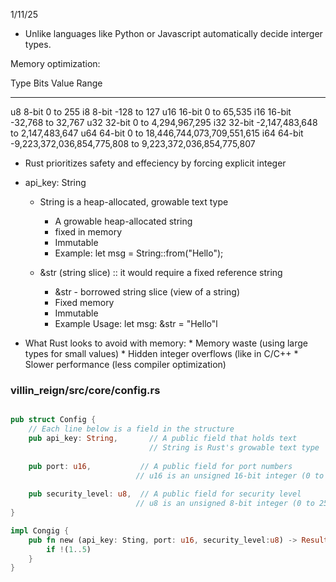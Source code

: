 1/11/25

- Unlike languages like Python or Javascript automatically decide interger types. 

Memory optimization:

Type	Bits	Value Range
----    ----    -----------
u8	8-bit	0 to 255
i8	8-bit	-128 to 127
u16	16-bit	0 to 65,535
i16	16-bit	-32,768 to 32,767
u32	32-bit	0 to 4,294,967,295
i32	32-bit	-2,147,483,648 to 2,147,483,647
u64	64-bit	0 to 18,446,744,073,709,551,615
i64	64-bit	-9,223,372,036,854,775,808 to 9,223,372,036,854,775,807

- Rust prioritizes safety and effeciency by forcing explicit integer

- api_key: String
    
    - String is a heap-allocated, growable text type
        * A growable heap-allocated string 
        * fixed in memory
        * Immutable
        * Example: let msg = String::from("Hello");



    - &str (string slice) :: it would require a fixed reference string
        * &str - borrowed string slice (view of a string)
        * Fixed memory
        * Immutable 
        * Example Usage: let msg: &str = "Hello"l

 -  What Rust looks to avoid with memory:
        * Memory waste (using large types for small values)
        * Hidden integer overflows (like in C/C++
        * Slower performance (less compiler optimization)

###  villin_reign/src/core/config.rs

```rust

pub struct Config {
    // Each line below is a field in the structure
    pub api_key: String,       // A public field that holds text
                               // String is Rust's growable text type
    
    pub port: u16,           // A public field for port numbers
                            // u16 is an unsigned 16-bit integer (0 to 65,535)
    
    pub security_level: u8,  // A public field for security level
                            // u8 is an unsigned 8-bit integer (0 to 255)
}

impl Congig {
    pub fn new (api_key: Sting, port: u16, security_level:u8) -> Result<Self, &'static str> {
        if !(1..5)
    }
}

```
